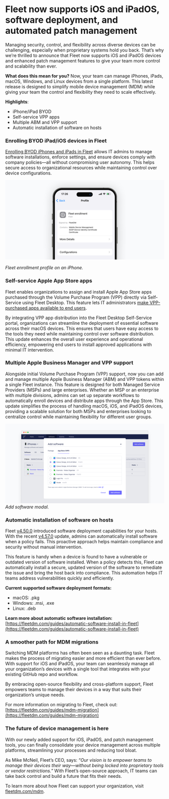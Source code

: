 # Fleet now supports iOS and iPadOS, software deployment, and automated patch management

Managing security, control, and flexibility across diverse devices can be challenging, especially when proprietary systems hold you back. That’s why we’re thrilled to announce that Fleet now supports iOS and iPadOS devices and enhanced patch management features to give your team more control and scalability than ever.

**What does this mean for you?** Now, your team can manage iPhones, iPads, macOS, Windows, and Linux devices from a single platform. This latest release is designed to simplify mobile device management (MDM) while giving your team the control and flexibility they need to scale effectively.

**Highlights**:

* iPhone/iPad BYOD
* Self-service VPP apps
* Multiple ABM and VPP support
* Automatic installation of software on hosts

### Enrolling BYOD iPad/iOS devices in Fleet

[Enrolling BYOD iPhones and iPads in Fleet](https://fleetdm.com/guides/enroll-byod-ios-ipados-hosts) allows IT admins to manage software installations, enforce settings, and ensure devices comply with company policies—all without compromising user autonomy. This helps secure access to organizational resources while maintaining control over device configurations.

![Fleet enrollment profile on an iPhone](../website/assets/images/articles/fleet-now-supports-ios-and-ipados-software-deployment-and-automated-patch-management-2-2000x1000@2x.png "Fleet enrollment profile on an iPhone.")

*Fleet enrollment profile on an iPhone.*

### Self-service Apple App Store apps

Fleet enables organizations to assign and install Apple App Store apps purchased through the Volume Purchase Program (VPP) directly via Self-Service using Fleet Desktop. This feature lets IT administrators [make VPP-purchased apps available to end users](https://fleetdm.com/guides/install-vpp-apps-on-macos-using-fleet). 

By integrating VPP app distribution into the Fleet Desktop Self-Service portal, organizations can streamline the deployment of essential software across their macOS devices. This ensures that users have easy access to the tools they need while maintaining control over software distribution. This update enhances the overall user experience and operational efficiency, empowering end users to install approved applications with minimal IT intervention.

### Multiple Apple Business Manager and VPP support

Alongside initial Volume Purchase Program (VPP) support, now you can add and manage multiple Apple Business Manager (ABM) and VPP tokens within a single Fleet instance. This feature is designed for both Managed Service Providers (MSPs) and large enterprises. Whether an MSP or an enterprise with multiple divisions, admins can set up separate workflows to automatically enroll devices and distribute apps through the App Store. This update simplifies the process of handling macOS, iOS, and iPadOS devices, providing a scalable solution for both MSPs and enterprises looking to centralize control while maintaining flexibility for different user groups.

![Add software modal](../website/assets/images/articles/fleet-now-supports-ios-and-ipados-software-deployment-and-automated-patch-management-1-2000x1000@2x.png "Add software modal.")
*Add software modal.*

### Automatic installation of software on hosts

Fleet [v4.50.0](https://github.com/fleetdm/fleet/releases/tag/fleet-v4.50.0) introduced software deployment capabilities for your hosts. With the recent [v4.57.0](https://fleetdm.com/releases/fleet-4.57.0) update,  admins can automatically install software when a policy fails. This proactive approach helps maintain compliance and security without manual intervention.

This feature is handy when a device is found to have a vulnerable or outdated version of software installed. When a policy detects this, Fleet can automatically install a secure, updated version of the software to remediate the issue and bring the host back into compliance. This automation helps IT teams address vulnerabilities quickly and efficiently.

**Current supported software deployment formats:**

* macOS: .pkg
* Windows: .msi, .exe
* Linux: .deb

**Learn more about automatic software installation:** [https://fleetdm.com/guides/automatic-software-install-in-fleet](https://fleetdm.com/guides/automatic-software-install-in-fleet)


### A smoother path for MDM migrations

Switching MDM platforms has often been seen as a daunting task. Fleet makes the process of migrating easier and more efficient than ever before. With support for iOS and iPadOS, your team can seamlessly manage all your organization’s devices with a single tool that integrates with your existing GitHub repo and workflow.

By embracing open-source flexibility and cross-platform support, Fleet empowers teams to manage their devices in a way that suits their organization’s unique needs.

For more information on migrating to Fleet, check out: [https://fleetdm.com/guides/mdm-migration](https://fleetdm.com/guides/mdm-migration) 

### The future of device management is here

With our newly added support for iOS, iPadOS, and patch management tools, you can finally consolidate your device management across multiple platforms, streamlining your processes and reducing tool bloat.

As Mike McNeil, Fleet’s CEO, says: *“Our vision is to empower teams to manage their devices their way—without being locked into proprietary tools or vendor restrictions.”* With Fleet’s open-source approach, IT teams can take back control and build a future that fits their needs.

To learn more about how Fleet can support your organization, visit [fleetdm.com/mdm](https://fleetdm.com/mdm).

<meta name="category" value="announcements">
<meta name="authorGitHubUsername" value="Drew-P-drawers">
<meta name="authorFullName" value="Andrew Baker">
<meta name="publishedOn" value="2024-09-26">
<meta name="articleTitle" value="Fleet now supports iOS and iPadOS, software deployment, and automated patch management.">
<meta name="description" value="Fleet announces support for iOS and iPadOS, software deployment, and automated patch management">
